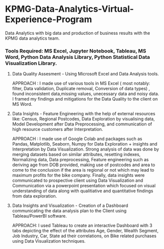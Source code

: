 # KPMG-Data-Analytics-Virtual-Experience-Program
Data Analytics with big data and production of business results with the KPMG data analytics team.

### Tools Required: MS Excel, Jupyter Notebook, Tableau, MS Word, Python Data Analysis Library, Python Statistical Data Visualization Library.

1) Data Quality Assesment - Using Microsoft Excel and Data Analysis tools.

   APPROACH : I made use of various tools in MS Excel ( most notably: filter, Data validation, Duplicate removal, Conversion of data types) , found inconsistent data,missing values, unecessary data and noisy data. I framed my findings and mitigations for the Data Quality to the client on MS Word.
2) Data Insights - Feature Engineering with the help of external resources like: Census, Regional Postcodes, Data Exploration by visualising data, Model Development after Data Preprocessing, and communication of high resource customers after Interpretation.

   APPROACH : I made use of Google Colab and packages such as Pandas, Matplotlib, Seaborn, Numpy for Data Exploration + insights and Interpretation by Data Visualization. Strong                  analysis of data was done by merging datasets based on similar attributes, resetting indexes, Normalizing data, Data preprocessing, Feature engineering such as
             deriving age from DOB provided, making use of postcodes and area to come to the conclusion if the area is regional or not which may lead to maximum profits for the bike
             company. 
             Finally, data insights were communicated to prospective client using Data Visualization and Communication via a powerpoint presentation which focused on visual
             understanding of data along with qualitiative and quantitative findings from data exploration.
3) Data Insights and Visualization - Creation of a Dashboard communicating the data analysis plan to the Client using Tableau/PowerBI software.

    APPROACH: I used Tableau to create an interactive Dashboard with 3 tabs depicting the effect of the attributes Age, Gender, Wealth Segment, Job Industry, Car, State ad their correlations, on Bike related purchases using Data Visualization techniques. 

